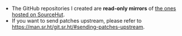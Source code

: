 * The GitHub repositories I created are **read-only mirrors** of [the ones
  hosted on SourceHut][srht].
* If you want to send patches upstream, please refer to
  https://man.sr.ht/git.sr.ht/#sending-patches-upstream.

[srht]: https://sr.ht/~chabulhwi/

<!--
**chabulhwi/chabulhwi** is a ✨ _special_ ✨ repository because its `README.md` (this file) appears on your GitHub profile.

Here are some ideas to get you started:

- 🔭 I’m currently working on ...
- 🌱 I’m currently learning ...
- 👯 I’m looking to collaborate on ...
- 🤔 I’m looking for help with ...
- 💬 Ask me about ...
- 📫 How to reach me: ...
- 😄 Pronouns: ...
- ⚡ Fun fact: ...
-->


